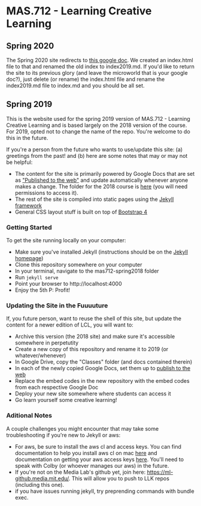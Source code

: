 # MAS.712 - Learning Creative Learning

## Spring 2020

The Spring 2020 site redirects to [this google doc](https://docs.google.com/document/d/1ZLJ_Jr5bd6HmyCU9myaZBsOI4MIjbAJx5l40L4ZGPCs/edit). We created an index.html file to that and renamed the old index to index2019.md. If you'd like to return the site to its previous glory (and leave the microworld that is your google doc?), just delete (or rename) the index.html file and rename the index2019.md file to index.md and you should be all set. 

## Spring 2019

This is the website used for the spring 2019 version of MAS.712 - Learning Creative Learning and is based largely on the 2018 version of the course. For 2019, opted not to change the name of the repo. You're welcome to do this in the future. 

If you're a person from the future who wants to use/update this site: (a) greetings from the past! and (b) here are some notes that may or may not be helpful:

- The content for the site is primarily powered by Google Docs that are set as ["Published to the web"](https://support.google.com/docs/answer/37579?co=GENIE.Platform%3DDesktop&hl=en) and update automatically whenever anyone makes a change. The folder for the 2018 course is [here](https://drive.google.com/drive/folders/1B8qiwoTVGJcyIvC7O3lcfhsKQXDsnh8B) (you will need permissions to access it).
- The rest of the site is compiled into static pages using the [Jekyll framework](https://jekyllrb.com/)
- General CSS layout stuff is built on top of [Bootstrap 4](https://getbootstrap.com/docs/4.0/)

### Getting Started
To get the site running locally on your computer:

- Make sure you've installed Jekyll (instructions should be on the [Jekyll homepage](https://jekyllrb.com/))
- Clone this repository somewhere on your computer
- In your terminal, navigate to the mas712-spring2018 folder
- Run `jekyll serve`
- Point your browser to http://localhost:4000
- Enjoy the 5th P: Profit!

### Updating the Site in the Fuuuuture
If, you future person, want to reuse the shell of this site, but update the content for a newer edition of LCL, you will want to:

- Archive this version (the 2018 site) and make sure it's accessible somewhere in perpetutity
- Create a new copy of this repository and rename it to 2019 (or whatever/whenever)
- In Google Drive, copy the "Classes" folder (and docs contained therein)
- In each of the newly copied Google Docs, set them up to [publish to the web](https://support.google.com/docs/answer/37579?co=GENIE.Platform%3DDesktop&hl=en)
- Replace the embed codes in the new repository with the embed codes from each respective Google Doc
- Deploy your new site somewhere where students can access it
- Go learn yourself some creative learning!

### Aditional Notes

A couple challenges you might encounter that may take some troubleshooting if you're new to Jekyll or aws: 

- For aws, be sure to install the aws cl and access keys. You can find documentation to help you install aws cl on mac [here](https://docs.aws.amazon.com/cli/latest/userguide/install-macos.html) and documentation on getting your aws access keys [here](https://docs.aws.amazon.com/general/latest/gr/aws-sec-cred-types.html). You'll need to speak with Colby (or whoever manages our aws) in the future. 
- If you're not on the Media Lab's github yet, join here: https://ml-github.media.mit.edu/. This will allow you to push to LLK repos (including this one). 
- if you have issues running jekyll, try preprending commands with bundle exec. 
